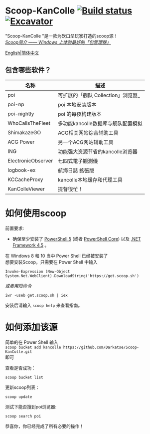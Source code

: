# Scoop-KanColle [![Build status](https://img.shields.io/appveyor/ci/Darkatse/Scoop-KanColle/master.svg?style=popout&logo=appveyor&label=AppVeyor)](https://ci.appveyor.com/project/Darkatse/Scoop-KanColle/branch/master)[![Excavator](https://github.com/Darkatse/Scoop-KanColle/workflows/Excavator/badge.svg)](https://github.com/Darkatse/Scoop-KanColle/actions)

"Scoop-KanColle "是一款为砍口垒玩家打造的scoop源！  
[*Scoop简介 —— Windows 上体验最好的「包管理器」*](https://sspai.com/post/52496)

[English](https://github.com/Darkatse/Scoop-KanColle/blob/master/README.md)|[简体中文](https://github.com/Darkatse/Scoop-KanColle/blob/master/README_CN.md)  

包含哪些软件？
------------

| 名称 | 描述 |
|----------|-------------|
| poi | 可扩展的「舰队 Collection」浏览器_ |
| poi-np | poi 本地安装版本|
| poi-nightly | poi 的每夜构建版本 |
| WhoCallsTheFleet | 多功能kancolle数据库与舰队配置模拟 |
| ShimakazeGO | ACG相关网站综合辅助工具 |
| ACG Power | 另一个ACG网站辅助工具 |
| ING | 功能强大资源节省的kancolle浏览器 |
| ElectronicObserver | 七四式電子観測儀 |
| logbook-ex | 航海日誌 拡張版 |
| KCCacheProxy | kancolle本地缓存和代理工具 |
| KanColleViewer | 提督很忙！ |



如何使用scoop
=====

前置要求:

* 确保至少安装了 [PowerShell 5](https://aka.ms/wmf5download) (或者 [PowerShell Core](https://docs.microsoft.com/en-us/powershell/scripting/install/installing-powershell-core-on-windows?view=powershell-6)) 以及 [.NET Framework 4.5](https://www.microsoft.com/net/download) 。


在 Windows 8 和 10 当中 Power Shell 已经被安装了  
想要安装Scoop，只需要在 Power Shell 中输入  

    Invoke-Expression (New-Object System.Net.WebClient).DownloadString('https://get.scoop.sh')  

*或者用短命令*  

    iwr -useb get.scoop.sh | iex

安装后请输入 `scoop help` 来查看指南。


如何添加该源
=====

简单的在 Power Shell 输入  
    `scoop bucket add kancolle https://github.com/Darkatse/Scoop-KanColle.git`  
即可
    
查看是否成功：

    scoop bucket list

更新scoop列表：

    scoop update
    
测试下能否搜到poi浏览器:
    
    scoop search poi

恭喜你，你已经完成了所有必要的操作！
